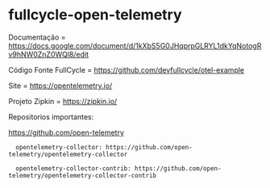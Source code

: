 # fullcycle-open-telemetry

Documentação = https://docs.google.com/document/d/1kXbS5G0JHqprpGLRYL1dkYqNotogRv9hNW0ZnZ0WQl8/edit

Código Fonte FullCycle = https://github.com/devfullcycle/otel-example

Site = https://opentelemetry.io/

Projeto Zipkin = https://zipkin.io/

Repositorios importantes:

   https://github.com/open-telemetry
      
      opentelemetry-collector: https://github.com/open-telemetry/opentelemetry-collector
      
      opentelemetry-collector-contrib: https://github.com/open-telemetry/opentelemetry-collector-contrib
